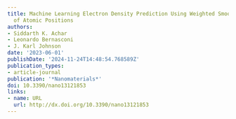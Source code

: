 ```yaml
---
title: Machine Learning Electron Density Prediction Using Weighted Smooth Overlap
  of Atomic Positions
authors:
- Siddarth K. Achar
- Leonardo Bernasconi
- J. Karl Johnson
date: '2023-06-01'
publishDate: '2024-11-24T14:48:54.768589Z'
publication_types:
- article-journal
publication: '*Nanomaterials*'
doi: 10.3390/nano13121853
links:
- name: URL
  url: http://dx.doi.org/10.3390/nano13121853
---
```

